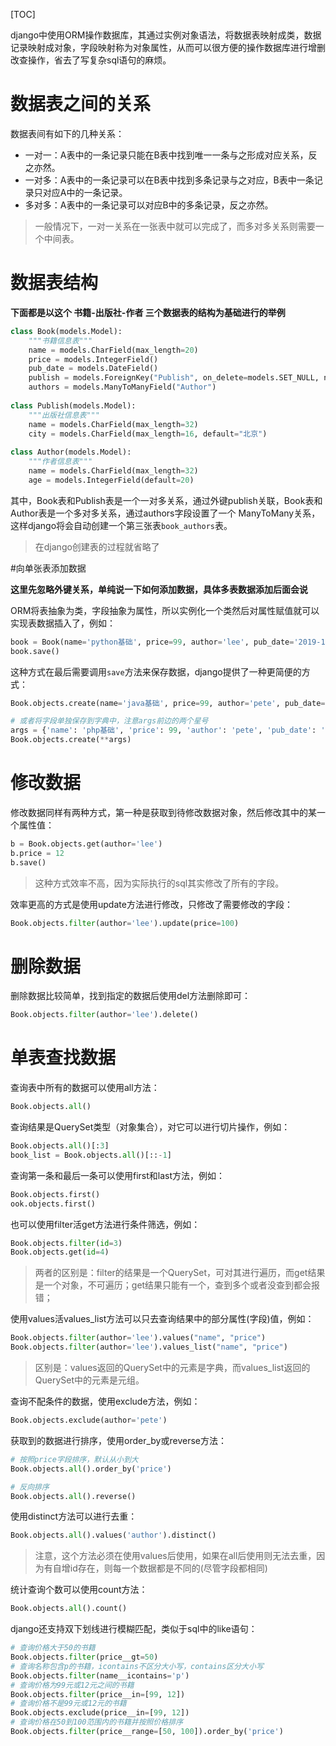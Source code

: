 [TOC]



django中使用ORM操作数据库，其通过实例对象语法，将数据表映射成类，数据记录映射成对象，字段映射称为对象属性，从而可以很方便的操作数据库进行增删改查操作，省去了写复杂sql语句的麻烦。



# 数据表之间的关系

数据表间有如下的几种关系：

- 一对一：A表中的一条记录只能在B表中找到唯一一条与之形成对应关系，反之亦然。
- 一对多：A表中的一条记录可以在B表中找到多条记录与之对应，B表中一条记录只对应A中的一条记录。
- 多对多：A表中的一条记录可以对应B中的多条记录，反之亦然。

> 一般情况下，一对一关系在一张表中就可以完成了，而多对多关系则需要一个中间表。



# 数据表结构

**下面都是以这个 书籍-出版社-作者 三个数据表的结构为基础进行的举例**



```python
class Book(models.Model):
  	"""书籍信息表"""
    name = models.CharField(max_length=20)
    price = models.IntegerField()
    pub_date = models.DateField()
    publish = models.ForeignKey("Publish", on_delete=models.SET_NULL, null=True, blank=True)
    authors = models.ManyToManyField("Author")
    
class Publish(models.Model):
    """出版社信息表"""
    name = models.CharField(max_length=32)
    city = models.CharField(max_length=16, default="北京")
    
class Author(models.Model):
    """作者信息表"""
    name = models.CharField(max_length=32)
    age = models.IntegerField(default=20)
```

其中，Book表和Publish表是一个一对多关系，通过外键publish关联，Book表和Author表是一个多对多关系，通过authors字段设置了一个 ManyToMany关系，这样django将会自动创建一个第三张表`book_authors`表。

> 在django创建表的过程就省略了



#向单张表添加数据

**这里先忽略外键关系，单纯说一下如何添加数据，具体多表数据添加后面会说**

ORM将表抽象为类，字段抽象为属性，所以实例化一个类然后对属性赋值就可以实现表数据插入了，例如：

```python
book = Book(name='python基础', price=99, author='lee', pub_date='2019-12-22')
book.save()
```



这种方式在最后需要调用`save`方法来保存数据，django提供了一种更简便的方式：

```python
Book.objects.create(name='java基础', price=99, author='pete', pub_date='2019-12-22')

# 或者将字段单独保存到字典中，注意args前边的两个星号
args = {'name': 'php基础', 'price': 99, 'author': 'pete', 'pub_date': '2019-12-22'}
Book.objects.create(**args)
```



# 修改数据

修改数据同样有两种方式，第一种是获取到待修改数据对象，然后修改其中的某一个属性值：

```python
b = Book.objects.get(author='lee')
b.price = 12
b.save()
```

> 这种方式效率不高，因为实际执行的sql其实修改了所有的字段。



效率更高的方式是使用update方法进行修改，只修改了需要修改的字段：

```python
Book.objects.filter(author='lee').update(price=100)
```



# 删除数据

删除数据比较简单，找到指定的数据后使用del方法删除即可：

```python
Book.objects.filter(author='lee').delete()
```



# 单表查找数据

查询表中所有的数据可以使用all方法：

```python
Book.objects.all()
```



查询结果是QuerySet类型（对象集合），对它可以进行切片操作，例如：

```python
Book.objects.all()[:3]
book_list = Book.objects.all()[::-1]
```



查询第一条和最后一条可以使用first和last方法，例如：

```python
Book.objects.first()
ook.objects.first()
```



也可以使用filter活get方法进行条件筛选，例如：

```python
Book.objects.filter(id=3)
Book.objects.get(id=4)
```

> 两者的区别是：filter的结果是一个QuerySet，可对其进行遍历，而get结果是一个对象，不可遍历；get结果只能有一个，查到多个或者没查到都会报错；



使用values活values_list方法可以只去查询结果中的部分属性(字段)值，例如：

```python
Book.objects.filter(author='lee').values("name", "price")
Book.objects.filter(author='lee').values_list("name", "price")
```

> 区别是：values返回的QuerySet中的元素是字典，而values_list返回的QuerySet中的元素是元组。



查询不配条件的数据，使用exclude方法，例如：

```python
Book.objects.exclude(author='pete')
```



获取到的数据进行排序，使用order_by或reverse方法：

```python
# 按照price字段排序，默认从小到大
Book.objects.all().order_by('price')

# 反向排序
Book.objects.all().reverse()
```



使用distinct方法可以进行去重：

```python
Book.objects.all().values('author').distinct()
```

> 注意，这个方法必须在使用values后使用，如果在all后使用则无法去重，因为有自增id存在，则每一个数据都是不同的(尽管字段都相同)



统计查询个数可以使用count方法：

```python
Book.objects.all().count()
```



django还支持双下划线进行模糊匹配，类似于sql中的like语句：

```python
# 查询价格大于50的书籍
Book.objects.filter(price__gt=50)
# 查询名称包含p的书籍，icontains不区分大小写，contains区分大小写
Book.objects.filter(name__icontains='p')
# 查询价格为99元或12元之间的书籍
Book.objects.filter(price__in=[99, 12])
# 查询价格不是99元或12元的书籍
Book.objects.exclude(price__in=[99, 12])
# 查询价格在50到100范围内的书籍并按照价格排序
Book.objects.filter(price__range=[50, 100]).order_by('price')
```




